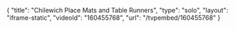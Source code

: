 {
    "title": "Chilewich Place Mats and Table Runners",
    "type": "solo",
    "layout": "iframe-static",
    "videoId": "160455768",
    "url": "\/tvpembed\/160455768"
}